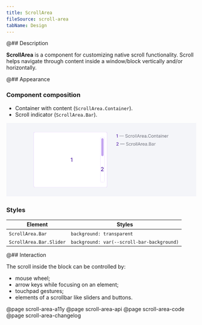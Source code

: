 ```yaml
---
title: ScrollArea
fileSource: scroll-area
tabName: Design
---
```


@## Description

**ScrollArea** is a component for customizing native scroll functionality. Scroll helps navigate through content inside a window/block vertically and/or horizontally.

@## Appearance

### Component composition

- Container with content (`ScrollArea.Container`).
- Scroll indicator (`ScrollArea.Bar`).

![scheme](static/scroll-scheme.png)

### Styles

| Element                 | Styles                                      |
| ----------------------- | ------------------------------------------- |
| `ScrollArea.Bar`        | `background: transparent`                  |
| `ScrollArea.Bar.Slider` | `background: var(--scroll-bar-background)` |

@## Interaction

The scroll inside the block can be controlled by:

- mouse wheel;
- arrow keys while focusing on an element;
- touchpad gestures;
- elements of a scrollbar like sliders and buttons.

<!-- @## Infinite scrolling

With infinite scrolling content is loaded in portions. This type of scrolling is especially good if there is a lot of content on the page, and you do not need to divide it into separate pages.

> _Infinite scrolling helps to build a narration and sends the user on a journey._
>
> (c) Roma Lysov 🤪 -->

@page scroll-area-a11y
@page scroll-area-api
@page scroll-area-code
@page scroll-area-changelog
